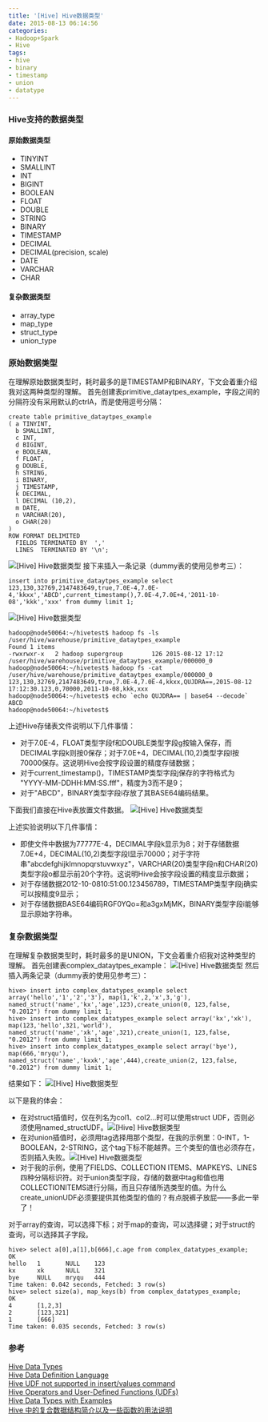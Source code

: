 ```yaml
---
title: '[Hive] Hive数据类型'
date: 2015-08-13 06:14:56
categories: 
- Hadoop+Spark
- Hive
tags: 
- hive
- binary
- timestamp
- union
- datatype
---
```


### Hive支持的数据类型

#### 原始数据类型

- TINYINT
- SMALLINT
- INT
- BIGINT
- BOOLEAN
- FLOAT
- DOUBLE
- STRING
- BINARY
- TIMESTAMP
- DECIMAL
- DECIMAL(precision, scale)
- DATE
- VARCHAR
- CHAR
  
#### 复杂数据类型

- array_type
- map_type
- struct_type
- union_type


### 原始数据类型

在理解原始数据类型时，耗时最多的是TIMESTAMP和BINARY，下文会着重介绍我对这两种类型的理解。
首先创建表primitive_dataytpes_example，字段之间的分隔符没有采用默认的ctrlA，而是使用逗号分隔：
```
create table primitive_dataytpes_example
( a TINYINT,
  b SMALLINT,
  c INT,
  d BIGINT,
  e BOOLEAN,
  f FLOAT,
  g DOUBLE,
  h STRING,
  i BINARY,
  j TIMESTAMP,  
  k DECIMAL,
  l DECIMAL (10,2),
  m DATE,
  n VARCHAR(20),
  o CHAR(20)
)
ROW FORMAT DELIMITED 
  FIELDS TERMINATED BY  ','
  LINES  TERMINATED BY '\n';
```
![[Hive] Hive数据类型](/images/2015/8/0026uWfMzy78eDRctpk26.png)
接下来插入一条记录（dummy表的使用见参考三）：
```
insert into primitive_dataytpes_example select 123,130,32769,2147483649,true,7.0E-4,7.0E-4,'kkxx','ABCD',current_timestamp(),7.0E-4,7.0E+4,'2011-10-08','kkk','xxx' from dummy limit 1;
```
![[Hive] Hive数据类型](/images/2015/8/0026uWfMzy78eExH4Ne34.png)
```
hadoop@node50064:~/hivetest$ hadoop fs -ls /user/hive/warehouse/primitive_dataytpes_example
Found 1 items
-rwxrwxr-x   2 hadoop supergroup        126 2015-08-12 17:12 /user/hive/warehouse/primitive_dataytpes_example/000000_0
hadoop@node50064:~/hivetest$ hadoop fs -cat /user/hive/warehouse/primitive_dataytpes_example/000000_0
123,130,32769,2147483649,true,7.0E-4,7.0E-4,kkxx,QUJDRA==,2015-08-12 17:12:30.123,0,70000,2011-10-08,kkk,xxx
hadoop@node50064:~/hivetest$ echo `echo QUJDRA== | base64 --decode`
ABCD
hadoop@node50064:~/hivetest$
```

上述Hive存储表文件说明以下几件事情：
- 对于7.0E-4，FLOAT类型字段f和DOUBLE类型字段g按输入保存，而DECIMAL字段k则按0保存；对于7.0E+4，DECIMAL(10,2)类型字段l按70000保存。这说明Hive会按字段设置的精度存储数据；
- 对于current_timestamp()，TIMESTAMP类型字段j保存的字符格式为 "YYYY-MM-DDHH:MM:SS.fff"，精度为3而不是9；
- 对于"ABCD"，BINARY类型字段i存放了其BASE64编码结果。

下面我们直接在Hive表放置文件数据。
![[Hive] Hive数据类型](/images/2015/8/0026uWfMzy78eHEoFCWf2.png)

上述实验说明以下几件事情：
- 即使文件中数据为77777E-4，DECIMAL字段k显示为8；对于存储数据7.0E+4，DECIMAL(10,2)类型字段l显示70000；对于字符串"abcdefghijklmnopqrstuvwxyz"，VARCHAR(20)类型字段n和CHAR(20)类型字段o都显示前20个字符。这说明Hive会按字段设置的精度显示数据；
- 对于存储数据2012-10-0810:51:00.123456789，TIMESTAMP类型字段j确实可以按精度9显示；
- 对于存储数据BASE64编码RGF0YQo=和a3gxMjMK，BINARY类型字段i能够显示原始字符串。

### 复杂数据类型

在理解复杂数据类型时，耗时最多的是UNION，下文会着重介绍我对这种类型的理解。
首先创建表complex_dataytpes_example：
![[Hive] Hive数据类型](/images/2015/8/0026uWfMzy78eNqN7Jc86.png)
然后插入两条记录（dummy表的使用见参考三）：
```
hive> insert into complex_datatypes_example select array('hello','1','2','3'), map(1,'k',2,'x',3,'g'), named_struct('name','kx','age',123),create_union(0, 123,false, "0.2012") from dummy limit 1;
hive> insert into complex_datatypes_example select array('kx','xk'), map(123,'hello',321,'world'), named_struct('name','xk','age',321),create_union(1, 123,false, "0.2012") from dummy limit 1;
hive> insert into complex_datatypes_example select array('bye'), map(666,'mryqu'), named_struct('name','kxxk','age',444),create_union(2, 123,false, "0.2012") from dummy limit 1;
```

结果如下：
![[Hive] Hive数据类型](/images/2015/8/0026uWfMzy78eOHfGSJ61.png)

以下是我的体会：
- 在对struct插值时，仅在列名为col1、col2...时可以使用struct UDF，否则必须使用named_structUDF。![[Hive] Hive数据类型](/images/2015/8/0026uWfMzy78ePhOxQQf0.png)
- 在对union插值时，必须用tag选择用那个类型，在我的示例里：0-INT，1-BOOLEAN，2-STRING，这个tag下标不能越界。三个类型的值也必须存在，否则插入失败。![[Hive] Hive数据类型](/images/2015/8/0026uWfMzy78ePV8pn86e.png)
- 对于我的示例，使用了FIELDS、COLLECTION ITEMS、MAPKEYS、LINES四种分隔标识符。对于union类型字段，存储的数据中tag和值也用COLLECTIONITEMS进行分隔，而且只存储所选类型的值。为什么create_unionUDF必须要提供其他类型的值的？有点脱裤子放屁——多此一举了！

对于array的查询，可以选择下标；对于map的查询，可以选择键；对于struct的查询，可以选择其子字段。
```
hive> select a[0],a[1],b[666],c.age from complex_datatypes_example;
OK
hello   1       NULL    123
kx      xk      NULL    321
bye     NULL    mryqu   444
Time taken: 0.042 seconds, Fetched: 3 row(s)
hive> select size(a), map_keys(b) from complex_datatypes_example;
OK
4       [1,2,3]
2       [123,321]
1       [666]
Time taken: 0.035 seconds, Fetched: 3 row(s)
```

### 参考

[Hive Data Types](https://cwiki.apache.org/confluence/display/Hive/LanguageManual+Types)  
[Hive Data Definition Language](https://cwiki.apache.org/confluence/display/Hive/LanguageManual+DDL)  
[Hive UDF not supported in insert/values command](/post/hive_hive_udf_not_supported_in_insertvalues_command)  
[Hive Operators and User-Defined Functions (UDFs)](https://cwiki.apache.org/confluence/display/Hive/LanguageManual+UDF)  
[Hive Data Types with Examples](http://hadooptutorial.info/hive-data-types-examples/)  
[Hive 中的复合数据结构简介以及一些函数的用法说明](https://my.oschina.net/leejun2005/blog/120463)  
[](http://www.hadooptpoint.com/hadoop-hive-data-types-with-examples/)  
[](http://querydb.blogspot.fr/2015/11/hive-complex-data-types.html)  